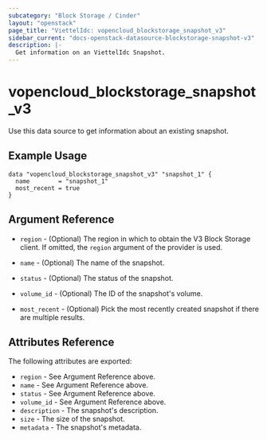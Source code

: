 ```yaml
---
subcategory: "Block Storage / Cinder"
layout: "openstack"
page_title: "ViettelIdc: vopencloud_blockstorage_snapshot_v3"
sidebar_current: "docs-openstack-datasource-blockstorage-snapshot-v3"
description: |-
  Get information on an ViettelIdc Snapshot.
---
```


# vopencloud\_blockstorage\_snapshot\_v3

Use this data source to get information about an existing snapshot.

## Example Usage

```hcl
data "vopencloud_blockstorage_snapshot_v3" "snapshot_1" {
  name        = "snapshot_1"
  most_recent = true
}
```

## Argument Reference

* `region` - (Optional) The region in which to obtain the V3 Block Storage
    client. If omitted, the `region` argument of the provider is used.

* `name` - (Optional) The name of the snapshot.

* `status` - (Optional) The status of the snapshot.

* `volume_id` - (Optional) The ID of the snapshot's volume.

* `most_recent` - (Optional) Pick the most recently created snapshot if there
    are multiple results.


## Attributes Reference

The following attributes are exported:

* `region` - See Argument Reference above.
* `name` - See Argument Reference above.
* `status` - See Argument Reference above.
* `volume_id` - See Argument Reference above.
* `description` - The snapshot's description.
* `size` - The size of the snapshot.
* `metadata` - The snapshot's metadata.
